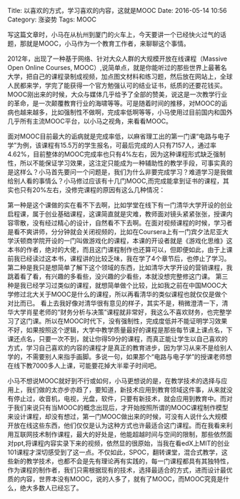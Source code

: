 Title: 以喜欢的方式，学习喜欢的内容，这就是MOOC
Date: 2016-05-14 10:56
Category: 涨姿势
Tags: MOOC

写这篇文章时，小马在从杭州到厦门的火车上，今天要讲一个已经快火过气的话题，那就是MOOC，小马作为一个教育工作者，来聊聊这个事情。

2012年，出现了一种基于网络、针对大众人群的大规模开放在线课程（Massive Open Online Courses, MOOC）,说简单点，就是你能听过的那些世界上最著名大学，把自己的课程录制成视频，加点图文材料和练习题，然后放在网站上，全球人民都来学，学完了能获得一个官方勉强认可的结业证书，纸质的还要花钱买。MOOC刚出来的时候，大众与媒体几乎给予了全部的赞美，说这是一次教学行业的革命，是一次颠覆教育行业的海啸等等。可是随着时间的推移，对MOOC的诟病也越来越多，比如强制性不做啊，完成率低啊等等，小马使用过目前国内和国外几乎所有主流MOOC平台，以小马之视角，来看看MOOC。

面对MOOC目前最大的诟病就是完成率低，以麻省理工出的第一门课“电路与电子学”为例，该课程有15.5万的学生报名，可最后完成的人只有7157人，通过率4.62%，目前整体的MOOC完成率也只有4%左右，因为这种课程形式缺乏强制性，所以不能保证学习效果，这注定只能成为一种辅助性的教学手段，可事实真的是这样么？小马首先要问一个问题是，我们为什么非要完成学习？难道学习是我做给别人看的事情么？小马修过应该有十几门MOOC,而完成能拿到证书的课程，其实也只有20%左右，没修完课程的原因有这么几种情况：

第一种是这个课做的实在看不下去啊，比如学堂在线下有一门清华大学开设的创业启程课，属于创业基础课程，这课简直就是灾难，教师面对镜头紧紧张张，授课内容零散，没有经过精心的设计，自然看不下去啊。在面对视频课程的时候，学习者是看不爽讲师，分分钟就会关闭视频的，比如在Coursera上有一门宾夕法尼亚大学沃顿商学院开设的一门叫做游戏化的课程，本课的开设者就是《游戏化思维》这本书的作者，绝对的大佬，而且这门课程制作也还算可以，但即便如此，由于上课前我已经读过这本书，课程讲的比较乏味，我在学了4个章节后，也停止了学习。
第二种是我只是想简单了解下这个领域的东西，比如清华大学开设的营销课程，我跳着看了看，有兴趣的多看些，没兴趣的少看些，本就没想完整修这门课。
第三种是我已经学习过类似的课程，就想简单做个比较，比如我之前在中国MOOC大学修过北大关于MOOC是什么的课程，所以再看清华的类似课程也就仅仅是做个对比而已。
看上去我好像对清华很有意见的样子，其实不是，稍微澄清一下，清华大学肖星老师的“财务分析与决策”课程就非常好，我这么不喜欢财务，也完整学习了这门课。所以在MOOC时代下，没有强制性，完成度低并不能证明学习效果不好，如果按照这个逻辑，大学中教学质量最好的课程是那些每节课上课点名，下课还点名，只要一次不到，就让你得59分的课程，而真正能让学生以自己喜欢的方式，学习自己喜欢的内容的课程才是真正的教育进步，因为学习从来不是给别人学的，不需要别人来指手画脚。多说一句，如果那个“电路与电子学”的授课老师想在线下教7000多人上课，可能要花掉大半辈子时间吧。

小马不想说MOOC就好到不行或如何，小马更想说的是，在教学技术的选择与应用上，我们做的太亦步亦趋了，要知道，新技术应用到教育领域这件事，从来就没有停止过，收音机，电视，光盘，软件，只要有新技术，就会应用到教育中。而对于我们来说只有当MOOC的概念出现后，才开始按照所谓的MOOC课程制作模型来设计课程，却没有想过，第一门MOOC做出来的时候，可没有人说什么大规模开放在线这些东西，他们仅仅是认为这种方式也许最适合这门课程。而在我看来利用互联网技术制作课程，最大的好处是，他能超越时间与空间的限制，那些依然面对ppt,将课程内容实录下来的视频，依然显的很原始，当我在看edX上MIT的创业101课程才深切感受到了这一点。不仅如此，SPOC，翻转课堂，混合式教学，这些新的教学技术，也都不会是先有理论再有实践的，每一门课程都具有其独特性，作为课程的制作者，我们只需根据现有的技术，选择最适合的方式，进而设计最优质的内容，世界本没有MOOC，说的人多了，就有了MOOC，而MOOC究竟是什么，绝大多数人已经忘了。



